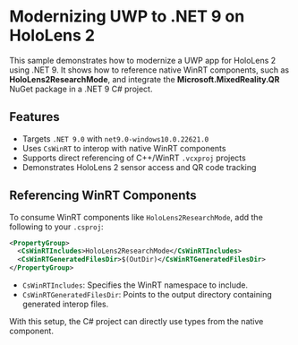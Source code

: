 # Modernizing UWP to .NET 9 on HoloLens 2

This sample demonstrates how to modernize a UWP app for HoloLens 2 using .NET 9. It shows how to reference native WinRT components, such as **HoloLens2ResearchMode**, and integrate the **Microsoft.MixedReality.QR** NuGet package in a .NET 9 C# project.

## Features

- Targets `.NET 9.0` with `net9.0-windows10.0.22621.0`
- Uses `CsWinRT` to interop with native WinRT components
- Supports direct referencing of C++/WinRT `.vcxproj` projects
- Demonstrates HoloLens 2 sensor access and QR code tracking

## Referencing WinRT Components

To consume WinRT components like `HoloLens2ResearchMode`, add the following to your `.csproj`:

```xml
<PropertyGroup>
  <CsWinRTIncludes>HoloLens2ResearchMode</CsWinRTIncludes>
  <CsWinRTGeneratedFilesDir>$(OutDir)</CsWinRTGeneratedFilesDir>
</PropertyGroup>
```
- `CsWinRTIncludes`: Specifies the WinRT namespace to include.
- `CsWinRTGeneratedFilesDir`: Points to the output directory containing generated interop files.

With this setup, the C# project can directly use types from the native component.